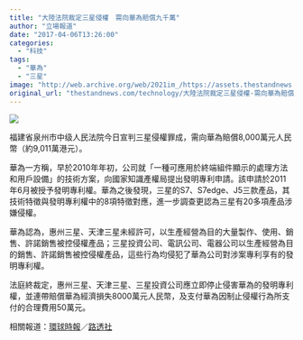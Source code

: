 ```yaml
---
title: "大陸法院裁定三星侵權　需向華為賠償九千萬"
author: "立場報道"
date: "2017-04-06T13:26:00"
categories:
  - "科技"
tags:
  - "華為"
  - "三星"
image: "http://web.archive.org/web/2021im_/https://assets.thestandnews.com/media/photos/samsung-01_7oeCj.png"
original_url: "thestandnews.com/technology/大陸法院裁定三星侵權-需向華為賠償九千萬"
---
```

![](http://web.archive.org/web/2021im_/https://assets.thestandnews.com/media/photos/samsung-01_7oeCj.png)

福建省泉州市中级人民法院今日宣判三星侵權罪成，需向華為賠償8,000萬元人民幣（約9,011萬港元）。

華為一方稱，早於2010年年初，公司就「一種可應用於終端組件顯示的處理方法和用戶設備」的技術方案，向國家知識產權局提出發明專利申請。該申請於2011年6月被授予發明專利權。華為之後發現，三星的S7、S7edge、J5三款產品，其技術特徵與發明專利權中的8項特徵對應，進一步調查更認為三星有20多項產品涉嫌侵權。

華為認為，惠州三星、天津三星未經許可，以生產經營為目的大量製作、使用、銷售、許諾銷售被控侵權產品；三星投資公司、電訊公司、電器公司以生產經營為目的銷售、許諾銷售被控侵權產品，這些行為均侵犯了華為公司對涉案專利享有的發明專利權。

法庭終裁定，惠州三星、天津三星、三星投資公司應立即停止侵害華為的發明專利權，並連帶賠償華為經濟損失8000萬元人民幣，及支付華為因制止侵權行為所支付的合理費用50萬元。

相關報道：[環球時報](http://web.archive.org/web/20211229062622/http://world.huanqiu.com/hot/2017-04/10432360_3.html)／[路透社](http://web.archive.org/web/20211229062622/http://www.reuters.com/article/us-samsung-elec-huawei-tech-china-idUSKBN1780BP?il=0)